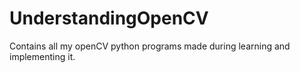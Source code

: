 # UnderstandingOpenCV
Contains all my openCV python programs made during learning and implementing it.
